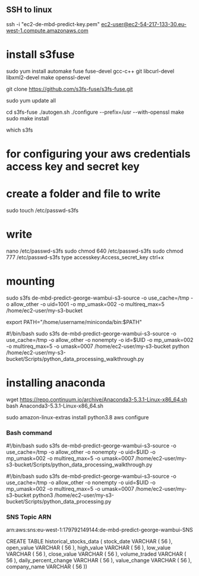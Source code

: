 ## SSH to linux

ssh -i "ec2-de-mbd-predict-key.pem" ec2-user@ec2-54-217-133-30.eu-west-1.compute.amazonaws.com

# install s3fuse

sudo yum install automake fuse fuse-devel gcc-c++ git libcurl-devel libxml2-devel make openssl-devel

git clone https://github.com/s3fs-fuse/s3fs-fuse.git

sudo yum update all

cd s3fs-fuse
./autogen.sh
./configure --prefix=/usr --with-openssl
make
sudo make install

which s3fs

# for configuring your aws credentials access key and secret key

# create a folder and file to write

sudo touch /etc/passwd-s3fs

# write

nano /etc/passwd-s3fs
sudo chmod 640 /etc/passwd-s3fs
sudo chmod 777 /etc/passwd-s3fs
type accesskey:Access_secret_key
ctrl+x

# mounting

sudo s3fs de-mbd-predict-george-wambui-s3-source -o use_cache=/tmp -o allow_other -o uid=1001 -o mp_umask=002 -o multireq_max=5 /home/ec2-user/my-s3-bucket

export PATH="/home/username/miniconda/bin:$PATH"

#!/bin/bash sudo s3fs de-mbd-predict-george-wambui-s3-source -o use_cache=/tmp -o allow_other -o nonempty -o id=$UID -o mp_umask=002 -o multireq_max=5 -o umask=0007 /home/ec2-user/my-s3-bucket python /home/ec2-user/my-s3-bucket/Scripts/python_data_processing_walkthrough.py

# installing anaconda

wget https://repo.continuum.io/archive/Anaconda3-5.3.1-Linux-x86_64.sh
bash Anaconda3-5.3.1-Linux-x86_64.sh

sudo amazon-linux-extras install python3.8
aws configure

### Bash command

#!/bin/bash sudo s3fs de-mbd-predict-george-wambui-s3-source -o use_cache=/tmp -o allow_other -o nonempty -o uid=$UID -o mp_umask=002 -o multireq_max=5 -o umask=0007 /home/ec2-user/my-s3-bucket/Scripts/python_data_processing_walkthrough.py

#!/bin/bash
sudo s3fs de-mbd-predict-george-wambui-s3-source -o use_cache=/tmp -o allow_other -o nonempty -o uid=$UID -o mp_umask=002 -o multireq_max=5 -o umask=0007 /home/ec2-user/my-s3-bucket
python3 /home/ec2-user/my-s3-bucket/Scripts/python_data_processing.py

### SNS Topic ARN

arn:aws:sns:eu-west-1:179792149144:de-mbd-predict-george-wambui-SNS

CREATE TABLE historical_stocks_data (
stock_date VARCHAR ( 56 ),
open_value VARCHAR ( 56 ),
high_value VARCHAR ( 56 ),
low_value VARCHAR ( 56 ),
close_value VARCHAR ( 56 ),
volume_traded VARCHAR ( 56 ),
daily_percent_change VARCHAR ( 56 ),
value_change VARCHAR ( 56 ),
company_name VARCHAR ( 56 ))

